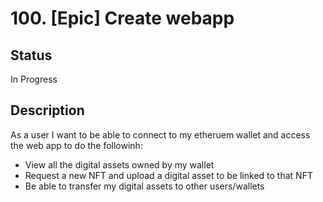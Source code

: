 # 100. [Epic] Create webapp

## Status

In Progress

## Description

As a user I want to be able to connect to my etheruem wallet and access the web app to do the followinh:

- View all the digital assets owned by my wallet
- Request a new NFT and upload a digital asset to be linked to that NFT
- Be able to transfer my digital assets to other users/wallets